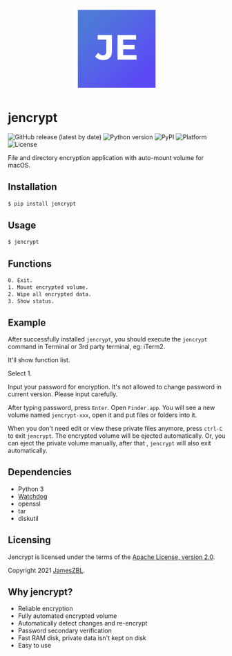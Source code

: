 
<span style="display:block;text-align:center">![logo](logo.png)</span>

# jencrypt

![GitHub release (latest by date)](https://img.shields.io/github/v/release/jameszbl/jencrypt?label=RELEASE&style=flat-square&logo=github)
![Python version](https://img.shields.io/badge/python-%3E%3D3-green?style=flat-square&logo=python)
![PyPI](https://img.shields.io/pypi/v/jencrypt?style=flat-square&logo=pypi)
![Platform](https://img.shields.io/badge/platform-macOS-lightgrey?style=flat-square&logo=macos)
![License](https://img.shields.io/github/license/jameszbl/jencrypt?color=orange&style=flat-square&logo=apache)


File and directory encryption application with auto-mount volume for macOS. 


Installation
--------

```bash
$ pip install jencrypt
```


Usage
--------

```bash
$ jencrypt
```


Functions
--------

```
0. Exit.
1. Mount encrypted volume.
2. Wipe all encrypted data.
3. Show status.
```


Example
--------

After successfully installed ``jencrypt``, you should execute the ``jencrypt`` command in Terminal 
 or 3rd party terminal, eg: iTerm2.
 
It'll show function list.

Select 1.

Input your password for encryption. It's not allowed to change password in current version.
Please input carefully.

After typing password, press ``Enter``. Open ``Finder.app``. You will see a new volume named
``jencrypt-xxx``, open it and put files or folders into it. 

When you don't need edit or view these private files anymore, press ``ctrl-C`` to exit ``jencrypt``.
The encrypted volume will be ejected automatically. Or, you can eject the private volume manually, after that
, ``jencrypt`` will also exit automatically.


Dependencies
------------

* Python 3
* [Watchdog](https://github.com/gorakhargosh/watchdog)
* openssl
* tar
* diskutil


Licensing
---------

Jencrypt is licensed under the terms of the [Apache License, version 2.0](http://www.apache.org/licenses/LICENSE-2.0).

Copyright 2021 [JamesZBL](https://github.com/JamesZBL).


Why jencrypt?
------------

* Reliable encryption
* Fully automated encrypted volume
* Automatically detect changes and re-encrypt
* Password secondary verification
* Fast RAM disk, private data isn't kept on disk
* Easy to use
